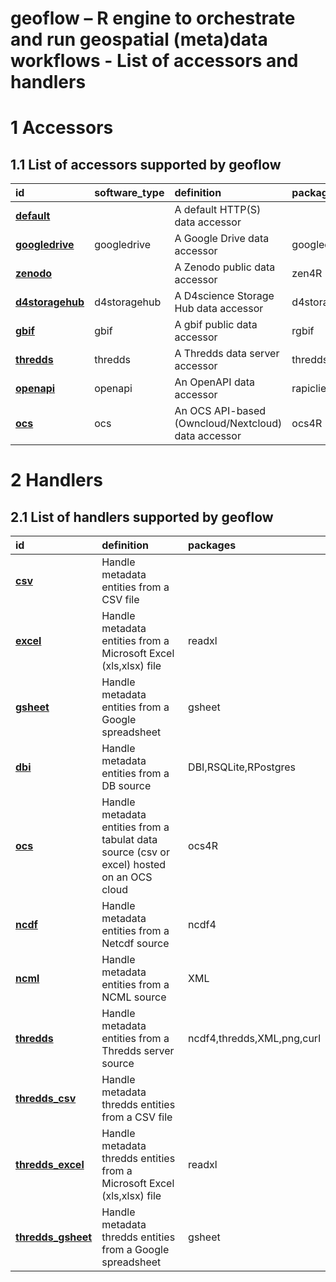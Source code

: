 geoflow – R engine to orchestrate and run geospatial (meta)data
workflows - List of accessors and handlers
================

# 1 Accessors

## 1.1 List of accessors supported by geoflow

| id                                    | software_type | definition                                          | packages         |
|:--------------------------------------|:--------------|:----------------------------------------------------|:-----------------|
| [**default**](#default)<br>           |               | A default HTTP(S) data accessor                     |                  |
| [**googledrive**](#googledrive)<br>   | googledrive   | A Google Drive data accessor                        | googledrive      |
| [**zenodo**](#zenodo)<br>             |               | A Zenodo public data accessor                       | zen4R            |
| [**d4storagehub**](#d4storagehub)<br> | d4storagehub  | A D4science Storage Hub data accessor               | d4storagehub4R   |
| [**gbif**](#gbif)<br>                 | gbif          | A gbif public data accessor                         | rgbif            |
| [**thredds**](#thredds)<br>           | thredds       | A Thredds data server accessor                      | thredds,httr,XML |
| [**openapi**](#openapi)<br>           | openapi       | An OpenAPI data accessor                            | rapiclient       |
| [**ocs**](#ocs)<br>                   | ocs           | An OCS API-based (Owncloud/Nextcloud) data accessor | ocs4R            |

# 2 Handlers

## 2.1 List of handlers supported by geoflow

| id                                        | definition                                                                                | packages                   |
|:------------------------------------------|:------------------------------------------------------------------------------------------|:---------------------------|
| [**csv**](#csv)<br>                       | Handle metadata entities from a CSV file                                                  |                            |
| [**excel**](#excel)<br>                   | Handle metadata entities from a Microsoft Excel (xls,xlsx) file                           | readxl                     |
| [**gsheet**](#gsheet)<br>                 | Handle metadata entities from a Google spreadsheet                                        | gsheet                     |
| [**dbi**](#dbi)<br>                       | Handle metadata entities from a DB source                                                 | DBI,RSQLite,RPostgres      |
| [**ocs**](#ocs)<br>                       | Handle metadata entities from a tabulat data source (csv or excel) hosted on an OCS cloud | ocs4R                      |
| [**ncdf**](#ncdf)<br>                     | Handle metadata entities from a Netcdf source                                             | ncdf4                      |
| [**ncml**](#ncml)<br>                     | Handle metadata entities from a NCML source                                               | XML                        |
| [**thredds**](#thredds)<br>               | Handle metadata entities from a Thredds server source                                     | ncdf4,thredds,XML,png,curl |
| [**thredds_csv**](#thredds_csv)<br>       | Handle metadata thredds entities from a CSV file                                          |                            |
| [**thredds_excel**](#thredds_excel)<br>   | Handle metadata thredds entities from a Microsoft Excel (xls,xlsx) file                   | readxl                     |
| [**thredds_gsheet**](#thredds_gsheet)<br> | Handle metadata thredds entities from a Google spreadsheet                                | gsheet                     |
